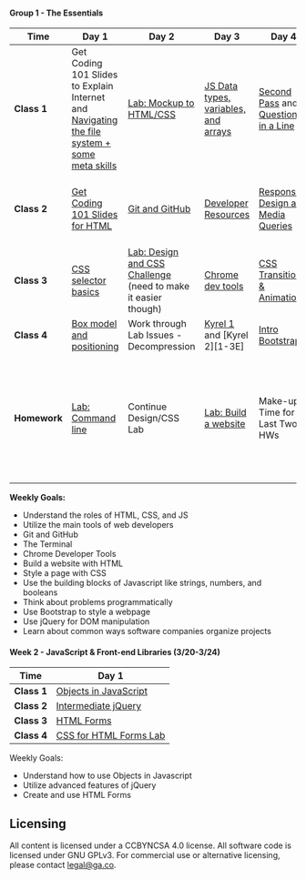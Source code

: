 #### Group 1 - The Essentials

 Time | Day 1 |                     Day 2                                       | Day 3                                                         | Day 4                                                | Day  5                                    |
----- | -------- | --------------------------------                         | ------------------------------------                  | ------------------------------------     | ---------------------------------------   |
 **Class 1** | Get Coding 101 Slides to Explain Internet and [Navigating the file system + some meta skills][1-1A] | [Lab: Mockup to HTML/CSS][1-2A] | [JS Data types, variables, and arrays][1-3A] | [Second Pass](https://github.com/den-wdi-2/week1_secondPass) and [Questions in a Line][1-4A] | [Intro to jQuery][1-5A]
 **Class 2** | [Get Coding 101 Slides for HTML][1-1B] | [Git and GitHub][1-2B] | [Developer Resources][1-3B] | [Responsive Design and Media Queries][1-4B] | [Questions in a Line][1-5B] and [Second Pass (I think this was just a Q&A sesh)][1-5C]
 **Class 3** | [CSS selector basics][1-1C] | [Lab: Design and CSS Challenge][1-2C] (need to make it easier though) | [Chrome dev tools][1-3C] | [CSS Transitions & Animations][1-4C] | [Agile development and user stories][1-5D]
 **Class 4** | [Box model and positioning][1-1D] | Work through Lab Issues - Decompression | [Kyrel 1][1-3D] and [Kyrel 2][1-3E] | [Intro Bootstrap][1-4D] | [Agile Development Lab][1-5E]
**Homework** | [Lab: Command line][1-1E] | Continue Design/CSS Lab | [Lab: Build a website][1-3F] | Make-up Time for Last Two HWs | [Week 1 Assessment: Pixel Perfect Website][1-5F] **Assuming this is what Project 4 is, you can morph this for your needs**

[1-1A]: https://github.com/den-wdi-2/terminal-basics-navigating-the-filesystem/ "Navigating the file system"
[1-1B]: # "HTML Lesson"
[1-1C]: https://github.com/den-wdi-2/css-selector-basics "CSS Selector Basics"
[1-1D]: https://github.com/den-wdi-2/css-box-model-and-positioning "Box Model and Positioning"
[1-1E]: https://github.com/den-wdi-2/command-line-lab/ "Lab: Command Line"

[1-2A]: https://github.com/den-wdi-2/mockup-to-site-lab "Mockup to HTML/CSS Lab"
[1-2B]: https://github.com/den-wdi-2/git-and-github "Git and GitHub"
[1-2C]: https://github.com/den-wdi-2/design-and-css-challenge-lab "Design and CSS Challenge Lab"

[1-3A]: https://github.com/den-wdi-2/js-data-types "Data types, Variables and Arrays"
[1-3B]: https://github.com/den-wdi-2/developer-resources "Dev Resources"
[1-3C]: https://github.com/den-wdi-2/chrome-dev-tools "Chrome Dev Tools"
[1-3C]: https://github.com/den-wdi-2/kyrel "Kyrel 1"
[1-3D]: https://github.com/den-wdi-2/kyrel/blob/master/challenges/day2.md "Kyrel 2"
[1-3F]: https://github.com/den-wdi-2/build-a-website "Lab: Build a website"

[1-4A]: https://github.com/den-wdi-2/questions-in-a-hat/blob/master/week-01.md "questions in a hat"
[1-4B]: https://github.com/den-wdi-2/css-responsive-design-and-flexbox "Grid System & Media Queries"
[1-4C]: https://github.com/den-wdi-2/css-animations "CSS Transitions & Animations"
[1-4D]: https://github.com/den-wdi-2/bootstrap "Intro to Bootstrap"

[1-5A]: https://github.com/den-wdi-2/intro-jquery "Intro to jQuery"
[1-5B]: # "Second Pass"
[1-5C]: https://github.com/den-wdi-2/questions-in-a-hat/blob/master/week-02.md "Questions in a Hat"
[1-5D]: https://github.com/den-wdi-2/software-development-best-practices "Agile development and user stories"
[1-5E]: https://github.com/den-wdi-2/agile-lab "Agile Lab"
[1-5F]: https://github.com/den-wdi-2/week-1-assessment "Pixel Perfect Recreation"

**Weekly Goals:**
 * Understand the roles of HTML, CSS, and JS
 * Utilize the main tools of web developers
  * Git and GitHub
  * The Terminal
  * Chrome Developer Tools
 * Build a website with HTML
 * Style a page with CSS
 * Use the building blocks of Javascript like strings, numbers, and booleans
 * Think about problems programmatically
 * Use Bootstrap to style a webpage
 * Use jQuery for DOM manipulation
 * Learn about common ways software companies organize projects

#### Week 2 - JavaScript & Front-end Libraries (3/20-3/24)

Time |Day 1                                      | 
----- |--------------------------------           | 
 **Class 1** | [Objects in JavaScript][2-1A] | 
 **Class 2** | [Intermediate jQuery][2-1B] | 
 **Class 3** | [HTML Forms][2-1C] | 
**Class 4** | [CSS for HTML Forms Lab][2-1D] | 

Weekly Goals:
* Understand how to use Objects in Javascript
* Utilize advanced features of jQuery
* Create and use HTML Forms

[2-1A]: https://github.com/den-wdi-2/js-objects "JavaScript Objects"
[2-1B]: https://github.com/den-wdi-2/intermediate-jquery "Intermediate jQuery"
[2-1C]: https://github.com/den-wdi-2/html-forms "HTML Forms"
[2-1D]: https://github.com/den-wdi-2/css-html-forms-lab "CSS for HTML Forms Lab"

## Licensing
All content is licensed under a CC­BY­NC­SA 4.0 license.
All software code is licensed under GNU GPLv3. For commercial use or alternative licensing, please contact legal@ga.co.
